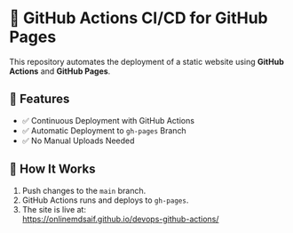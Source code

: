 # 🚀 GitHub Actions CI/CD for GitHub Pages

This repository automates the deployment of a static website using **GitHub Actions** and **GitHub Pages**.

## 🌟 Features
- ✅ Continuous Deployment with GitHub Actions
- ✅ Automatic Deployment to `gh-pages` Branch
- ✅ No Manual Uploads Needed

## 🔧 How It Works
1. Push changes to the `main` branch.
2. GitHub Actions runs and deploys to `gh-pages`.
3. The site is live at:  
https://onlinemdsaif.github.io/devops-github-actions/
